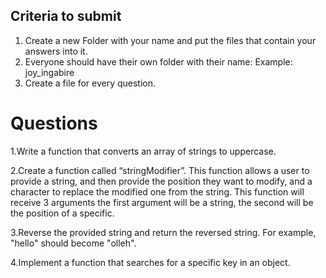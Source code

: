 ## Criteria to submit
1. Create a new Folder with your name and put the files that contain your answers into it.
2. Everyone should have their own folder with their name:
    Example: 
        joy_ingabire
3. Create a file for every question.

# Questions
1.Write a function that converts an array of strings to uppercase.

2.Create a function called “stringModifier”. 
This function allows a user to provide a string, and then provide the position they want to modify, and a character to replace the modified one from the string. This function will receive 3 arguments the first argument will be a string, the second will be the position of a specific.

3.Reverse the provided string and return the reversed string.
For example, "hello" should become "olleh".

4.Implement a function that searches for a specific key in an object.
